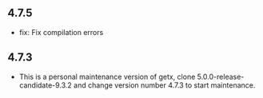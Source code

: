 ## 4.7.5
- fix: Fix compilation errors

## 4.7.3
- This is a personal maintenance version of getx, clone 5.0.0-release-candidate-9.3.2 and change version number 4.7.3 to start maintenance.